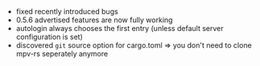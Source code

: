 + fixed recently introduced bugs
+ 0.5.6 advertised features are now fully working
+ autologin always chooses the first entry (unless default server configuration is set)
+ discovered `git` source option for cargo.toml => you don't need to clone mpv-rs seperately anymore
